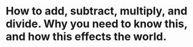 # How to add, subtract, multiply, and divide. Why you need to know this, and how this effects the world.
